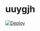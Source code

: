 # uuygjh
[![Deploy](https://www.herokucdn.com/deploy/button.png)](https://dashboard.heroku.com/new?template=https://github.com/URTHU/uuygjh)
